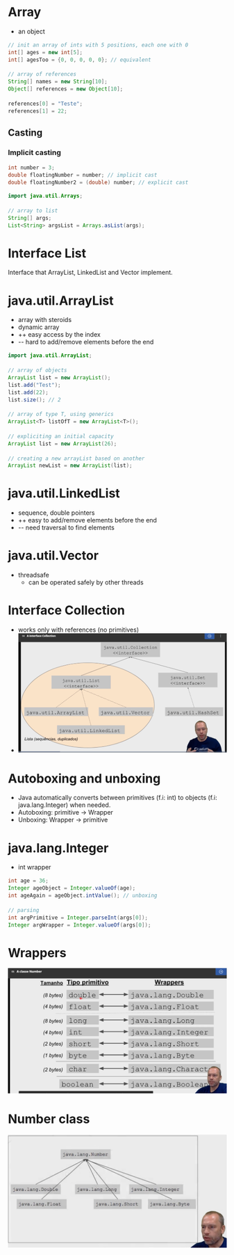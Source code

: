 # Array
- an object
```java
// init an array of ints with 5 positions, each one with 0
int[] ages = new int[5];
int[] agesToo = {0, 0, 0, 0, 0}; // equivalent

// array of references
String[] names = new String[10];
Object[] references = new Object[10];

references[0] = "Teste";
references[1] = 22;
```

## Casting
### Implicit casting
```java
int number = 3;
double floatingNumber = number; // implicit cast
double floatingNumber2 = (double) number; // explicit cast
```

```java
import java.util.Arrays;

// array to list
String[] args;
List<String> argsList = Arrays.asList(args);
```

# Interface List
Interface that ArrayList, LinkedList and Vector implement.

# java.util.ArrayList
- array with steroids
- dynamic array
- ++ easy access by the index
- -- hard to add/remove elements before the end
```java
import java.util.ArrayList;

// array of objects
ArrayList list = new ArrayList();
list.add("Test");
list.add(22);
list.size(); // 2

// array of type T, using generics
ArrayList<T> listOfT = new ArrayList<T>();

// expliciting an initial capacity
ArrayList list = new ArrayList(26);

// creating a new arrayList based on another
ArrayList newList = new ArrayList(list);
```

# java.util.LinkedList
- sequence, double pointers
- ++ easy to add/remove elements before the end
- -- need traversal to find elements

# java.util.Vector
- threadsafe
  - can be operated safely by other threads

# Interface Collection
- works only with references (no primitives)
- ![](./collection.png)

# Autoboxing and unboxing
- Java automatically converts between primitives (f.i: int) to objects (f.i: java.lang.Integer) when needed.
- Autoboxing: primitive -> Wrapper
- Unboxing: Wrapper -> primitive

# java.lang.Integer
- int wrapper
```java
int age = 36;
Integer ageObject = Integer.valueOf(age);
int ageAgain = ageObject.intValue(); // unboxing

// parsing
int argPrimitive = Integer.parseInt(args[0]);
Integer argWrapper = Integer.valueOf(args[0]);
```

# Wrappers
![](./wrappers.png)

# Number class
![](./number.png)